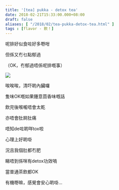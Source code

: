 ```yaml
---
title: '[tea] pukka - detox tea'
date: 2018-02-21T15:33:00.000+08:00
draft: false
aliases: [ "/2018/02/tea-pukka-detox-tea.html" ]
tags : [flavor - 飲！]
---
```


呢排好似食咗好多嘢咁  

但係又冇乜點郁過

（OK，冇郁過唔係呢排嘅事）

[![](https://c1.staticflickr.com/5/4652/39649082984_ac61a5b3d1_z.jpg)](https://c1.staticflickr.com/5/4652/39649082984_ac61a5b3d1_z.jpg)

唉唉唉，清吓啲內臟囉

隻味OK嘅如果鍾意茴香味嘅話

  

飲完後喉嚨唔會太乾

亦唔會肚屙肚痛

唔知de咗啲咩tox啦

心理上好啲啩

況且我個肚都冇肥

睇唔到係咪有detox功效喎

  

當普通茶飲都OK

有機嘢嘛，感覺會安心啲啩...